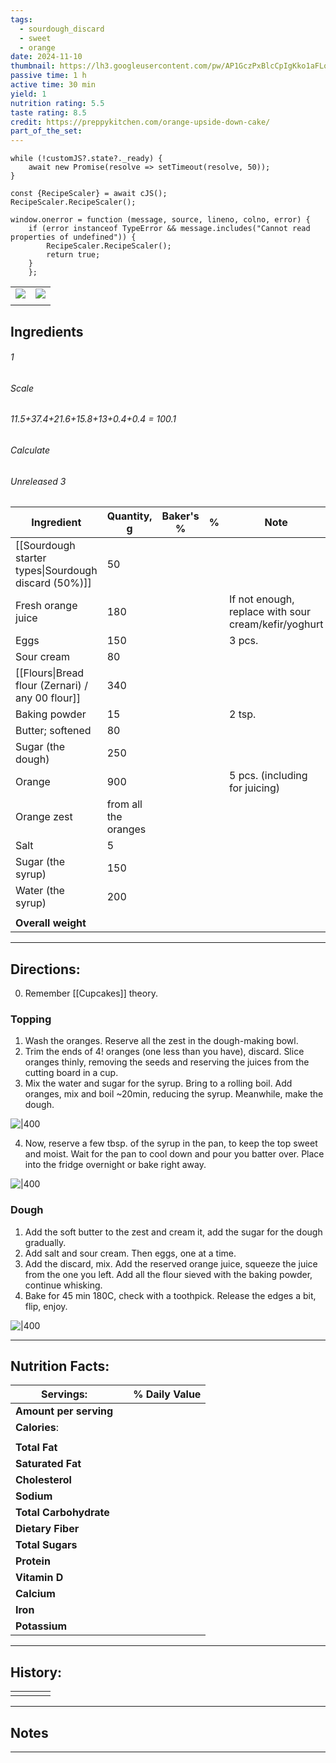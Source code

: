 ```yaml
---
tags:
  - sourdough_discard
  - sweet
  - orange
date: 2024-11-10
thumbnail: https://lh3.googleusercontent.com/pw/AP1GczPxBlcCpIgKko1aFLoYa3N3DgJ9UmE_5sP-faSAP5bDXJrhyI9zKcUgyp5tRgqd1z_29tP11CjSwmou5_78fIxDlU0zUeT-dLbmfcY5B1lVlSRlEAz8qiTZRPczCQy32iAFoNQw4YzVLNR_BeBoO1an=w1171-h879-s-no-gm?authuser=0
passive time: 1 h
active time: 30 min
yield: 1
nutrition rating: 5.5
taste rating: 8.5
credit: https://preppykitchen.com/orange-upside-down-cake/
part_of_the_set:
---
```

```dataviewjs
while (!customJS?.state?._ready) { 
	await new Promise(resolve => setTimeout(resolve, 50)); 
} 

const {RecipeScaler} = await cJS();
RecipeScaler.RecipeScaler();

window.onerror = function (message, source, lineno, colno, error) {
	if (error instanceof TypeError && message.includes("Cannot read properties of undefined")) {
		RecipeScaler.RecipeScaler();
		return true;
	}
    };
```

|                                                                                                                                                                                                                                      |                                                                                                                                                                                                                                      |
| ------------------------------------------------------------------------------------------------------------------------------------------------------------------------------------------------------------------------------------ | ------------------------------------------------------------------------------------------------------------------------------------------------------------------------------------------------------------------------------------ |
| ![](https://lh3.googleusercontent.com/pw/AP1GczPxBlcCpIgKko1aFLoYa3N3DgJ9UmE_5sP-faSAP5bDXJrhyI9zKcUgyp5tRgqd1z_29tP11CjSwmou5_78fIxDlU0zUeT-dLbmfcY5B1lVlSRlEAz8qiTZRPczCQy32iAFoNQw4YzVLNR_BeBoO1an=w1171-h879-s-no-gm?authuser=0) | ![](https://lh3.googleusercontent.com/pw/AP1GczNuXrVBVEHO0blV8sjM85oVbwkdmLAwvLRml3vSrelg2xgvx0GIMyUx4k5brEyH_3cHbSQA_2Q_nzMiHcg6DA4GlpOiuJ4AI0yWyVYYxBNismvqDhE7Q4KhvimsnJVZUs3nPw8maeh3pLANOAMPBMMI=w1171-h879-s-no-gm?authuser=0) |
|                                                                                                                                                                                                                                      |                                                                                                                                                                                                                                      |

## Ingredients

###### 1
###### Scale
###### 11.5+37.4+21.6+15.8+13+0.4+0.4 = 100.1
###### Calculate
###### Unreleased 3

| Ingredient                                           | Quantity, g          | Baker's % | %   | Note                                                 |
| ---------------------------------------------------- | -------------------- | --------- | --- | ---------------------------------------------------- |
| [[Sourdough starter types\|Sourdough discard (50%)]] | 50                   |           |     |                                                      |
| Fresh orange juice                                   | 180                  |           |     | If not enough, replace with sour cream/kefir/yoghurt |
| Eggs                                                 | 150                  |           |     | 3 pcs.                                               |
| Sour cream                                           | 80                   |           |     |                                                      |
| [[Flours\|Bread flour (Zernari) / any 00 flour]]     | 340                  |           |     |                                                      |
| Baking powder                                        | 15                   |           |     | 2 tsp.                                               |
| Butter; softened                                     | 80                   |           |     |                                                      |
| Sugar (the dough)                                    | 250                  |           |     |                                                      |
| Orange                                               | 900                  |           |     | 5 pcs. (including for juicing)                       |
| Orange zest                                          | from all the oranges |           |     |                                                      |
| Salt                                                 | 5                    |           |     |                                                      |
| Sugar (the syrup)                                    | 150                  |           |     |                                                      |
| Water (the syrup)                                    | 200                  |           |     |                                                      |
|                                                      |                      |           |     |                                                      |
| **Overall weight**                                   |                      |           |     |                                                      |




---
## Directions:

0. Remember [[Cupcakes]] theory.
### Topping

1. Wash the oranges. Reserve all the zest in the dough-making bowl.
2. Trim the ends of 4! oranges (one less than you have), discard. Slice oranges thinly, removing the seeds and reserving the juices from the cutting board in a cup.
3. Mix the water and sugar for the syrup. Bring to a rolling boil. Add oranges, mix and boil ~20min, reducing the syrup. Meanwhile, make the dough.

![|400](https://lh3.googleusercontent.com/pw/AP1GczOr9lCFuqZnNMJke8MPNHWB0zH32yCYH6ADyeyEX9RB3tVtXeY3DCQFac6YeylGCuvsX4yoIbMSJjVyUzXKAPlJk95-ac9oXWmjm4oxXlSvYnlQHHuwSVjuRHOKjj-7biv_fDlcTY90H4YvbJj0uIAV=w728-h879-s-no-gm?authuser=0)

4. Now, reserve a few tbsp. of the syrup in the pan, to keep the top sweet and moist. Wait for the pan to cool down and pour you batter over. Place into the fridge overnight or bake right away.

![|400](https://lh3.googleusercontent.com/pw/AP1GczN9iYAPk4ZeqP5C_oJIytipFuWaMJGOE8-zcWJxddEOl-nLQ3XSsZoDNWd3muW5AEQmX-6p0pHFQs5okl7RaUeYscFFqAOScMQ6G15xXu6J_poS-REy54hbpaOgai-8bZxw2A6Va0q4veE7ZIJ9cWjz=w1171-h879-s-no-gm?authuser=0)
### Dough

1. Add the soft butter to the zest and cream it, add the sugar for the dough gradually.
2. Add salt and sour cream. Then eggs, one at a time.
3. Add the discard, mix. Add the reserved orange juice, squeeze the juice from the one you left. Add all the flour sieved with the baking powder, continue whisking. 
4. Bake for 45 min 180C, check with a toothpick. Release the edges a bit, flip, enjoy.

![|400](https://lh3.googleusercontent.com/pw/AP1GczPWEfWxwiQACGMzIfkh9U60Q0fRr9UWo8mGOqHL3yiB9uPkxXC3k3AbzmetYmGlNOGzQsSRZHDMiMXXwskutc5cREICg5nYvJdpPYufynasGAVIxyBCAk9w1R_Z_63A3Z1jPIapMWH91lXoPBuJ2V6h=w1171-h879-s-no-gm?authuser=0)

---
## Nutrition Facts:

| **Servings:**          |       | % Daily Value |
| ---------------------- | ----- | ------------- |
| **Amount per serving** |       |               |
| **Calories**:          |       |               |
|                        |       |               |
| **Total Fat**          |       |               |
| **Saturated Fat**      |       |               |
| **Cholesterol**        |       |               |
| **Sodium**             |       |               |
| **Total Carbohydrate** |       |               |
| **Dietary Fiber**      |       |               |
| **Total Sugars**       |       |               |
| **Protein**            |       |               |
| **Vitamin D**          |       |               |
| **Calcium**            |       |               |
| **Iron**               |       |               |
| **Potassium**          |       |               |

---
## History:

|     |                   |                   |                   |
| --- | ----------------- | ----------------- | ----------------- |
|     |                   |                   |                   |


---
## Notes


>

---



